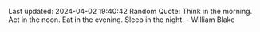 Last updated: 2024-04-02 19:40:42
Random Quote: Think in the morning. Act in the noon. Eat in the evening. Sleep in the night. - William Blake